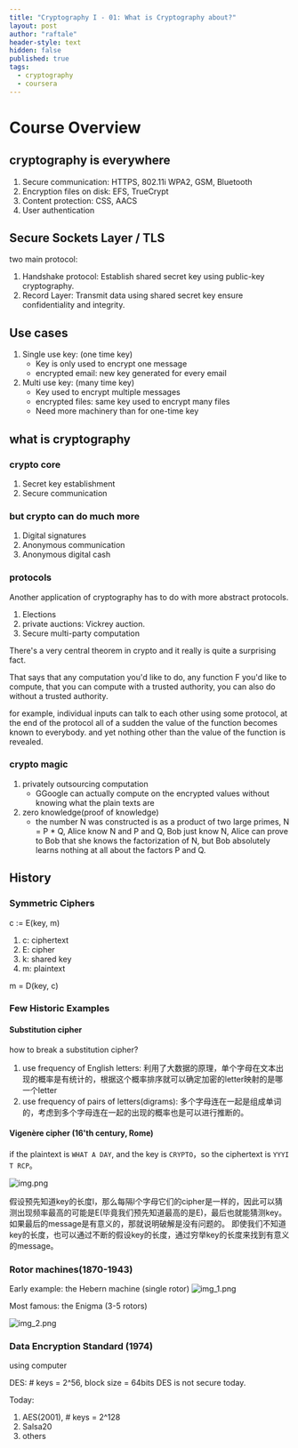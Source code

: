 ```yaml
---
title: "Cryptography I - 01: What is Cryptography about?"
layout: post
author: "raftale"
header-style: text
hidden: false
published: true
tags:
  - cryptography
  - coursera
---
```

# Course Overview

## cryptography is everywhere

1. Secure communication: HTTPS, 802.11i WPA2, GSM, Bluetooth
2. Encryption files on disk: EFS, TrueCrypt
3. Content protection: CSS, AACS
4. User authentication


## Secure Sockets Layer / TLS 
two main protocol: 
1. Handshake protocol: Establish shared secret key using public-key cryptography.
2. Record Layer: Transmit data using shared secret key ensure confidentiality and integrity.

## Use cases

1. Single use key: (one time key)
   - Key is only used to encrypt one message
   - encrypted email: new key generated for every email
2. Multi use key: (many time key)
   - Key used to encrypt multiple messages
   - encrypted files: same key used to encrypt many files
   - Need more machinery than for one-time key


## what is cryptography

### crypto core
1. Secret key establishment
2. Secure communication

### but crypto can do much more

1. Digital signatures
2. Anonymous communication
3. Anonymous digital cash

### protocols
Another application of cryptography has to do with more abstract protocols.
1. Elections
2. private auctions: Vickrey auction.
3. Secure multi-party computation

There's a very central theorem in crypto and it really is quite a surprising fact.

That says that any computation you'd like to do, any function F you'd like to compute, that you can compute with a trusted authority, you can also do without a trusted authority.

for example, individual inputs can talk to each other using some protocol, at the end of the protocol all of a sudden the value of the function becomes known to everybody. and yet nothing other than the value of the function is revealed.


### crypto magic

1. privately outsourcing computation
    - GGoogle can actually compute on the encrypted values without knowing what the plain texts are
2. zero knowledge(proof of knowledge)
   -  the number N was constructed is as a product of two large primes, N = P * Q, Alice know N and P and Q, Bob just know N, Alice can prove to Bob that she knows the factorization of N, but Bob absolutely learns nothing at all about the factors P and Q. 

## History


### Symmetric Ciphers
c := E(key, m)
1. c: ciphertext
2. E: cipher
3. k: shared key
4. m: plaintext

m = D(key, c)

### Few Historic Examples

#### Substitution cipher

how to break a substitution cipher?

1. use frequency of English letters: 利用了大数据的原理，单个字母在文本出现的概率是有统计的，根据这个概率排序就可以确定加密的letter映射的是哪一个letter
2. use frequency of pairs of letters(digrams): 多个字母连在一起是组成单词的，考虑到多个字母连在一起的出现的概率也是可以进行推断的。 

#### Vigenère cipher (16'th century, Rome)

if the plaintext is `WHAT A DAY`, and the key is `CRYPTO`，so the ciphertext is `YYYI T RCP`。

![img.png](img.png)

假设预先知道key的长度l，那么每隔l个字母它们的cipher是一样的，因此可以猜测出现频率最高的可能是E(毕竟我们预先知道最高的是E)，最后也就能猜测key。如果最后的message是有意义的，那就说明破解是没有问题的。
即使我们不知道key的长度，也可以通过不断的假设key的长度，通过穷举key的长度来找到有意义的message。


### Rotor machines(1870-1943)
Early example: the Hebern machine (single rotor)
![img_1.png](img_1.png)


Most famous: the Enigma (3-5 rotors)

![img_2.png](img_2.png)

### Data Encryption Standard (1974)
using computer

DES: # keys  = 2^56, block size = 64bits
DES is not secure today.

Today: 
1. AES(2001), # keys = 2^128
2. Salsa20
3. others
